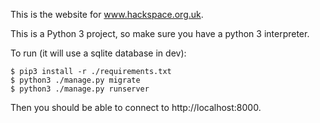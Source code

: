 This is the website for www.hackspace.org.uk.

This is a Python 3 project, so make sure you have a python 3
interpreter.

To run (it will use a sqlite database in dev):

    $ pip3 install -r ./requirements.txt
    $ python3 ./manage.py migrate
    $ python3 ./manage.py runserver

Then you should be able to connect to http://localhost:8000.
